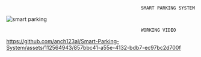                                                       SMART PARKING SYSTEM
![smart parking](https://github.com/anch123al/Smart-Parking-System/assets/112564943/ca44cf10-57d1-483e-a95d-de9c064fbcda)


                                                      WORKING VIDEO



https://github.com/anch123al/Smart-Parking-System/assets/112564943/857bbc41-a55e-4132-bdb7-ec97bc2d700f

